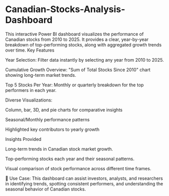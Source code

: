 # Canadian-Stocks-Analysis-Dashboard
This interactive Power BI dashboard visualizes the performance of Canadian stocks from 2010 to 2025. It provides a clear, year-by-year breakdown of top-performing stocks, along with aggregated growth trends over time.
Key Features
  
Year Selection: Filter data instantly by selecting any year from 2010 to 2025.

Cumulative Growth Overview: "Sum of Total Stocks Since 2010" chart showing long-term market trends.

Top 5 Stocks Per Year: Monthly or quarterly breakdown for the top performers in each year.

Diverse Visualizations:

Column, bar, 3D, and pie charts for comparative insights

Seasonal/Monthly performance patterns

Highlighted key contributors to yearly growth

Insights Provided

Long-term trends in Canadian stock market growth.

Top-performing stocks each year and their seasonal patterns.

Visual comparison of stock performance across different time frames.

📌 Use Case:
This dashboard can assist investors, analysts, and researchers in identifying trends, spotting consistent performers, and understanding the seasonal behavior of Canadian stocks.

